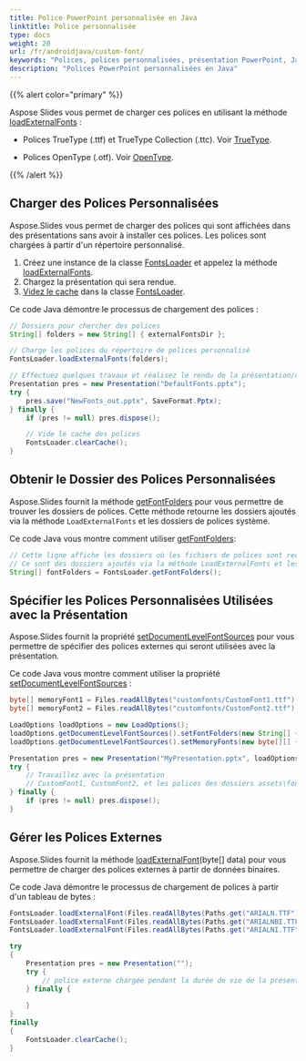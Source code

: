 ```yaml
---
title: Police PowerPoint personnalisée en Java
linktitle: Police personnalisée
type: docs
weight: 20
url: /fr/androidjava/custom-font/
keywords: "Polices, polices personnalisées, présentation PowerPoint, Java, Aspose.Slides pour Android via Java"
description: "Polices PowerPoint personnalisées en Java"
---
```


{{% alert color="primary" %}} 

Aspose Slides vous permet de charger ces polices en utilisant la méthode [loadExternalFonts](https://reference.aspose.com/slides/androidjava/com.aspose.slides/fontsloader/#loadExternalFonts-java.lang.String---) :

* Polices TrueType (.ttf) et TrueType Collection (.ttc). Voir [TrueType](https://en.wikipedia.org/wiki/TrueType).

* Polices OpenType (.otf). Voir [OpenType](https://en.wikipedia.org/wiki/OpenType).

{{% /alert %}}

## **Charger des Polices Personnalisées**

Aspose.Slides vous permet de charger des polices qui sont affichées dans des présentations sans avoir à installer ces polices. Les polices sont chargées à partir d'un répertoire personnalisé. 

1. Créez une instance de la classe [FontsLoader](https://reference.aspose.com/slides/androidjava/com.aspose.slides/fontsloader/) et appelez la méthode [loadExternalFonts](https://reference.aspose.com/slides/androidjava/com.aspose.slides/fontsloader/#loadExternalFonts-java.lang.String---).
2. Chargez la présentation qui sera rendue.
3. [Videz le cache](https://reference.aspose.com/slides/androidjava/com.aspose.slides/FontsLoader#clearCache--) dans la classe [FontsLoader](https://reference.aspose.com/slides/androidjava/com.aspose.slides/FontsLoader).

Ce code Java démontre le processus de chargement des polices :

```java
// Dossiers pour chercher des polices
String[] folders = new String[] { externalFontsDir };

// Charge les polices du répertoire de polices personnalisé
FontsLoader.loadExternalFonts(folders);

// Effectuez quelques travaux et réalisez le rendu de la présentation/de la diapositive
Presentation pres = new Presentation("DefaultFonts.pptx");
try {
    pres.save("NewFonts_out.pptx", SaveFormat.Pptx);
} finally {
    if (pres != null) pres.dispose();

    // Vide le cache des polices
    FontsLoader.clearCache();
}
```

## **Obtenir le Dossier des Polices Personnalisées**
Aspose.Slides fournit la méthode [getFontFolders](https://reference.aspose.com/slides/androidjava/com.aspose.slides/fontsloader/#getFontFolders--) pour vous permettre de trouver les dossiers de polices. Cette méthode retourne les dossiers ajoutés via la méthode `LoadExternalFonts` et les dossiers de polices système.

Ce code Java vous montre comment utiliser [getFontFolders](https://reference.aspose.com/slides/androidjava/com.aspose.slides/fontsloader/#getFontFolders--):

```java
// Cette ligne affiche les dossiers où les fichiers de polices sont recherchés.
// Ce sont des dossiers ajoutés via la méthode LoadExternalFonts et les dossiers de polices système.
String[] fontFolders = FontsLoader.getFontFolders();
```

## **Spécifier les Polices Personnalisées Utilisées avec la Présentation**
Aspose.Slides fournit la propriété [setDocumentLevelFontSources](https://reference.aspose.com/slides/androidjava/com.aspose.slides/iloadoptions/#setDocumentLevelFontSources-com.aspose.slides.IFontSources-) pour vous permettre de spécifier des polices externes qui seront utilisées avec la présentation.

Ce code Java vous montre comment utiliser la propriété [setDocumentLevelFontSources](https://reference.aspose.com/slides/androidjava/com.aspose.slides/iloadoptions/#setDocumentLevelFontSources-com.aspose.slides.IFontSources-) :

```java
byte[] memoryFont1 = Files.readAllBytes("customfonts/CustomFont1.ttf");
byte[] memoryFont2 = Files.readAllBytes("customfonts/CustomFont2.ttf");

LoadOptions loadOptions = new LoadOptions();
loadOptions.getDocumentLevelFontSources().setFontFolders(new String[] { "assets/fonts", "global/fonts" });
loadOptions.getDocumentLevelFontSources().setMemoryFonts(new byte[][] { memoryFont1, memoryFont2 });

Presentation pres = new Presentation("MyPresentation.pptx", loadOptions);
try {
    // Travaillez avec la présentation
    // CustomFont1, CustomFont2, et les polices des dossiers assets\fonts & global\fonts et leurs sous-dossiers sont disponibles pour la présentation
} finally {
    if (pres != null) pres.dispose();
}
```

## **Gérer les Polices Externes**

Aspose.Slides fournit la méthode [loadExternalFont](https://reference.aspose.com/slides/androidjava/com.aspose.slides/fontsloader/#loadExternalFont-byte---)(byte[] data) pour vous permettre de charger des polices externes à partir de données binaires.

Ce code Java démontre le processus de chargement de polices à partir d'un tableau de bytes :

```java
FontsLoader.loadExternalFont(Files.readAllBytes(Paths.get("ARIALN.TTF")));
FontsLoader.loadExternalFont(Files.readAllBytes(Paths.get("ARIALNBI.TTF")));
FontsLoader.loadExternalFont(Files.readAllBytes(Paths.get("ARIALNI.TTF")));

try
{
    Presentation pres = new Presentation("");
    try {
        // police externe chargée pendant la durée de vie de la présentation
    } finally {
        
    }
}
finally
{
    FontsLoader.clearCache();
}
```
